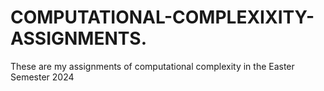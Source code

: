 # COMPUTATIONAL-COMPLEXIXITY-ASSIGNMENTS.
These are my assignments of computational complexity in the Easter Semester 2024
